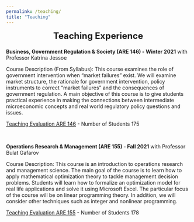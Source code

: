 ```yaml
---
permalink: /teaching/
title: "Teaching"
---
```


<style>
  .small-spacing {
    margin-bottom: 5px; /* Adjust to your desired space */
  }
</style>

<div style="text-align: center; font-size: 24px; font-weight: bold; margin-bottom: 20px;">
  Teaching Experience
</div>
<!-- Add a smaller margin to control spacing -->


<b>Business, Government Regulation & Society (ARE 146) - Winter 2021</b> with Professor Katrina Jessoe

Course Description (From Syllabus): This course examines the role of government intervention when “market failures” exist. We will examine market structure, the rationale for government intervention, policy instruments to correct “market failures” and the consequences of government regulation. A main objective of this course is to give students practical experience in making the connections between intermediate microeconomic concepts and real world regulatory policy questions and issues.

[Teaching Evaluation ARE 146](https://frederikstrabo.github.io/files/ARE146_Evals.pdf) - Number of Students 175 

<br>

<b>Operations Research & Management (ARE 155) - Fall 2021</b> with Professor Bulat Gafarov

Course Description: This course is an introduction to operations research and management science. The main goal of the course is to learn how to apply mathematical optimization theory to tackle management decision problems. Students will learn how to formalize an optimization model for real life applications and solve it using Microsoft Excel. The particular focus of the course will be on linear programming theory. In addition, we will consider other techniques such as integer and nonlinear programming.

[Teaching Evaluation ARE 155](https://frederikstrabo.github.io/files/ARE155_Evals.pdf) - Number of Students 178 
